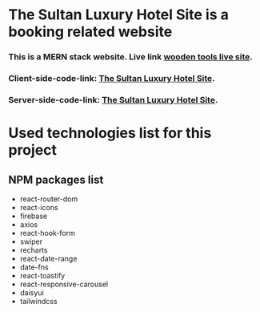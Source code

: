 # The Sultan Luxury Hotel Site is a booking related website

### This is a MERN stack website. Live link [wooden tools live site](https://sultan-luxury-hotel.web.app/).
### Client-side-code-link: [The Sultan Luxury Hotel Site](https://github.com/Safiul-Azam/the-sultan-luxury-hotel-client).
### Server-side-code-link: [The Sultan Luxury Hotel Site](https://github.com/Safiul-Azam/the-sultan-luxury-hotel-server).

# Used technologies list for this project
## NPM packages list
* react-router-dom
* react-icons
* firebase
* axios
* react-hook-form
* swiper
* recharts
* react-date-range
* date-fns
* react-toastify
* react-responsive-carousel
* daisyui
* tailwindcss
